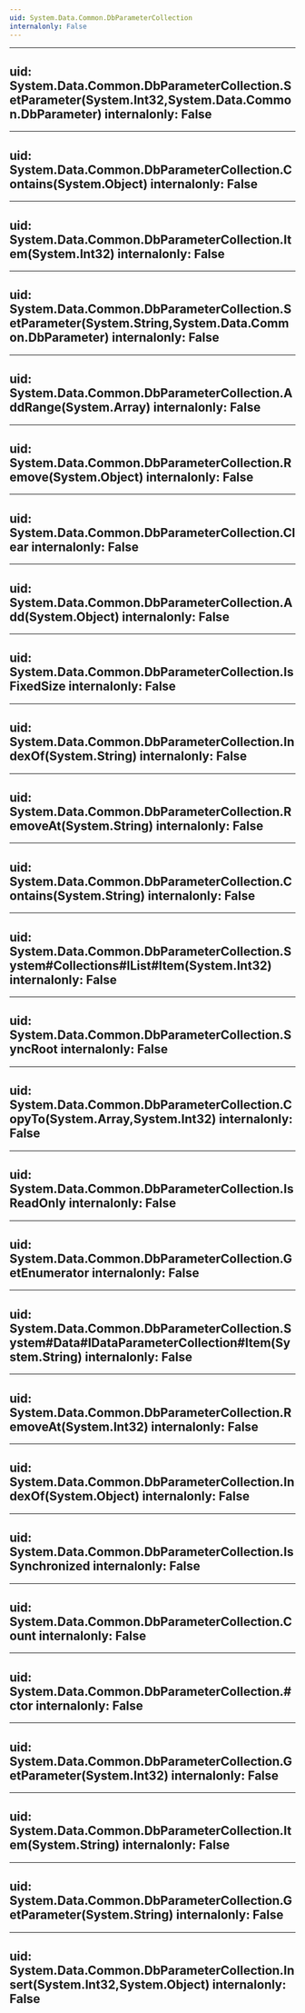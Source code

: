 ```yaml
---
uid: System.Data.Common.DbParameterCollection
internalonly: False
---
```


---
uid: System.Data.Common.DbParameterCollection.SetParameter(System.Int32,System.Data.Common.DbParameter)
internalonly: False
---

---
uid: System.Data.Common.DbParameterCollection.Contains(System.Object)
internalonly: False
---

---
uid: System.Data.Common.DbParameterCollection.Item(System.Int32)
internalonly: False
---

---
uid: System.Data.Common.DbParameterCollection.SetParameter(System.String,System.Data.Common.DbParameter)
internalonly: False
---

---
uid: System.Data.Common.DbParameterCollection.AddRange(System.Array)
internalonly: False
---

---
uid: System.Data.Common.DbParameterCollection.Remove(System.Object)
internalonly: False
---

---
uid: System.Data.Common.DbParameterCollection.Clear
internalonly: False
---

---
uid: System.Data.Common.DbParameterCollection.Add(System.Object)
internalonly: False
---

---
uid: System.Data.Common.DbParameterCollection.IsFixedSize
internalonly: False
---

---
uid: System.Data.Common.DbParameterCollection.IndexOf(System.String)
internalonly: False
---

---
uid: System.Data.Common.DbParameterCollection.RemoveAt(System.String)
internalonly: False
---

---
uid: System.Data.Common.DbParameterCollection.Contains(System.String)
internalonly: False
---

---
uid: System.Data.Common.DbParameterCollection.System#Collections#IList#Item(System.Int32)
internalonly: False
---

---
uid: System.Data.Common.DbParameterCollection.SyncRoot
internalonly: False
---

---
uid: System.Data.Common.DbParameterCollection.CopyTo(System.Array,System.Int32)
internalonly: False
---

---
uid: System.Data.Common.DbParameterCollection.IsReadOnly
internalonly: False
---

---
uid: System.Data.Common.DbParameterCollection.GetEnumerator
internalonly: False
---

---
uid: System.Data.Common.DbParameterCollection.System#Data#IDataParameterCollection#Item(System.String)
internalonly: False
---

---
uid: System.Data.Common.DbParameterCollection.RemoveAt(System.Int32)
internalonly: False
---

---
uid: System.Data.Common.DbParameterCollection.IndexOf(System.Object)
internalonly: False
---

---
uid: System.Data.Common.DbParameterCollection.IsSynchronized
internalonly: False
---

---
uid: System.Data.Common.DbParameterCollection.Count
internalonly: False
---

---
uid: System.Data.Common.DbParameterCollection.#ctor
internalonly: False
---

---
uid: System.Data.Common.DbParameterCollection.GetParameter(System.Int32)
internalonly: False
---

---
uid: System.Data.Common.DbParameterCollection.Item(System.String)
internalonly: False
---

---
uid: System.Data.Common.DbParameterCollection.GetParameter(System.String)
internalonly: False
---

---
uid: System.Data.Common.DbParameterCollection.Insert(System.Int32,System.Object)
internalonly: False
---
